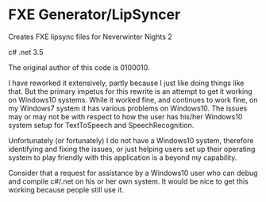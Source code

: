 # FXE Generator/LipSyncer

Creates FXE lipsync files for Neverwinter Nights 2

c# .net 3.5

The original author of this code is 0100010.

I have reworked it extensively, partly because I just like doing things like that. But the primary impetus for this rewrite is an attempt to get it working on Windows10 systems. While it worked fine, and continues to work fine, on my Windows7 system it has various problems on Windows10. The issues may or may not be with respect to how the user has his/her Windows10 system setup for TextToSpeech and SpeechRecognition.

Unfortunately (or fortunately) I do not have a Windows10 system, therefore identifying and fixing the issues, or just helping users set up their operating system to play friendly with this application is a beyond my capability.

Consider that a request for assistance by a Windows10 user who can debug and compile c#/.net on his or her own system. It would be nice to get this working because people still use it.